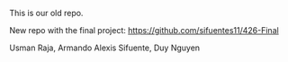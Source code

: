 This is our old repo. 

New repo with the final project: https://github.com/sifuentes11/426-Final

Usman Raja, Armando Alexis Sifuente, Duy Nguyen